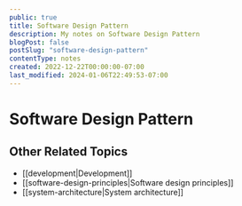 ```yaml
---
public: true
title: Software Design Pattern
description: My notes on Software Design Pattern
blogPost: false
postSlug: "software-design-pattern"
contentType: notes
created: 2022-12-22T00:00:00-07:00
last_modified: 2024-01-06T22:49:53-07:00
---
```


# Software Design Pattern

## Other Related Topics

- [[development|Development]]
- [[software-design-principles|Software design principles]]
- [[system-architecture|System architecture]]
